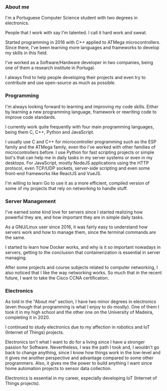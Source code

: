 ### About me 
I'm a Portuguese Computer Science student with two degrees in electronics.

People that I work with say I'm talented. I call it hard work and sweat. 

Started programming in 2016 with C++ applied to ATMega microcontrollers. Since there, I've been learning more languages and frameworks to develop my skills in this field.

I've worked as a Software/Hardware developer in two companies, being one of them a research institute in Portugal.

I always find to help people developing their projects and even try to contribute and use open-source as much as possible.

### Programming
I'm always looking forward to learning and improving my code skills. Either by learning a new programming language, framework or rewriting code to improve code standards.

I currently work quite frequently with four main programming languages, being them C, C++, Python and JavaScript. 

I usually use C and C++ for microcontroller programming such as the ESP family and the ATMega family, even tho I've worked with other families of microcontrollers before. I use Python for fast scripting projects or simple bot's that can help me in daily tasks in my server systems or even in my desktops. For JavaScript, mostly NodeJS applications using the HTTP protocol, even TCP/UDP sockets, server-side scripting and even some front-end frameworks like ReactJS and VueJS.

I'm willing to learn Go to use it as a more efficient, compiled version of some of my projects that rely on networking to handle stuff.

### Server Management
I've earned some kind love for servers since I started realizing how powerful they are, and how important they are in simple daily tasks.

As a GNU/Linux user since 2016, it was fairly easy to understand how servers work and how to manage them, since the terminal commands are the same.

I started to learn how Docker works, and why is it so important nowadays in servers, getting to the conclusion that containerization is essential in server managing.

After some projects and course subjects related to computer networking, I also noticed that I like the way networking works. So much that in the recent future, I want to take the Cisco CCNA certification.

### Electronics
As told in the "About me" section, I have two minor degrees in electronics (even though that programming is what I enjoy to do mostly). One of them I took it in my high school and the other one on the University of Madeira, completing it in 2020. 

I continued to study electronics due to my affection in robotics and IoT (Internet of Things) projects.

Electronics isn't what I want to do for a living since I have a stronger passion for Software. Nevertheless, I was the path I took and, I wouldn't go back to change anything, since I know how things work in the low-level and it gives me another perspective and advantage compared to some other programmers. Also, it gives me the power to build anything I want since home automation projects to sensor data collection.

Electronics is essential in my career, especially developing IoT (Internet of Things projects).
